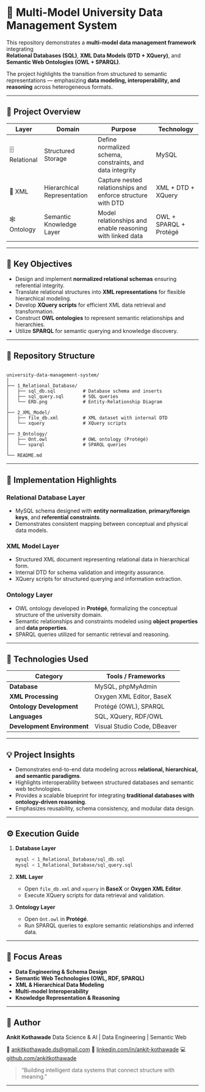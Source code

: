 
# 🧠 Multi-Model University Data Management System  

This repository demonstrates a **multi-model data management framework** integrating  
**Relational Databases (SQL)**, **XML Data Models (DTD + XQuery)**, and **Semantic Web Ontologies (OWL + SPARQL)**.  

The project highlights the transition from structured to semantic representations — emphasizing **data modeling, interoperability, and reasoning** across heterogeneous formats.

---

## 🧩 Project Overview

| Layer | Domain | Purpose | Technology |
|-------|---------|----------|-------------|
| 🗄️ Relational | Structured Storage | Define normalized schema, constraints, and data integrity | MySQL |
| 🧾 XML | Hierarchical Representation | Capture nested relationships and enforce structure with DTD | XML + DTD + XQuery |
| 🕸️ Ontology | Semantic Knowledge Layer | Model relationships and enable reasoning with linked data | OWL + SPARQL + Protégé |

---

## 🎯 Key Objectives

- Design and implement **normalized relational schemas** ensuring referential integrity.  
- Translate relational structures into **XML representations** for flexible hierarchical modeling.  
- Develop **XQuery scripts** for efficient XML data retrieval and transformation.  
- Construct **OWL ontologies** to represent semantic relationships and hierarchies.  
- Utilize **SPARQL** for semantic querying and knowledge discovery.  

---

## 📂 Repository Structure

```

university-data-management-system/
│
├── 1_Relational_Database/
│   ├── sql_db.sql          # Database schema and inserts
│   ├── sql_query.sql       # SQL queries
│   └── ERD.png             # Entity-Relationship Diagram
│
├── 2_XML_Model/
│   ├── file_db.xml         # XML dataset with internal DTD
│   └── xquery              # XQuery scripts
│
├── 3_Ontology/
│   ├── Ont.owl             # OWL ontology (Protégé)
│   └── sparql              # SPARQL queries
│
└── README.md

````

---

## 🧠 Implementation Highlights

### Relational Database Layer
- MySQL schema designed with **entity normalization**, **primary/foreign keys**, and **referential constraints**.  
- Demonstrates consistent mapping between conceptual and physical data models.  

### XML Model Layer
- Structured XML document representing relational data in hierarchical form.  
- Internal DTD for schema validation and integrity assurance.  
- XQuery scripts for structured querying and information extraction.  

### Ontology Layer
- OWL ontology developed in **Protégé**, formalizing the conceptual structure of the university domain.  
- Semantic relationships and constraints modeled using **object properties** and **data properties**.  
- SPARQL queries utilized for semantic retrieval and reasoning.  

---

## 🧰 Technologies Used

| Category | Tools / Frameworks |
|-----------|--------------------|
| **Database** | MySQL, phpMyAdmin |
| **XML Processing** | Oxygen XML Editor, BaseX |
| **Ontology Development** | Protégé (OWL), SPARQL |
| **Languages** | SQL, XQuery, RDF/OWL |
| **Development Environment** | Visual Studio Code, DBeaver |

---

## 💡 Project Insights

- Demonstrates end-to-end data modeling across **relational, hierarchical, and semantic paradigms**.  
- Highlights interoperability between structured databases and semantic web technologies.  
- Provides a scalable blueprint for integrating **traditional databases with ontology-driven reasoning**.  
- Emphasizes reusability, schema consistency, and modular data design.  

---

## ⚙️ Execution Guide

1. **Database Layer**
   ```bash
   mysql < 1_Relational_Database/sql_db.sql
   mysql < 1_Relational_Database/sql_query.sql
   ````

2. **XML Layer**

   * Open `file_db.xml` and `xquery` in **BaseX** or **Oxygen XML Editor**.
   * Execute XQuery scripts for data retrieval and validation.

3. **Ontology Layer**

   * Open `Ont.owl` in **Protégé**.
   * Run SPARQL queries to explore semantic relationships and inferred data.

---

## 🧭 Focus Areas

* **Data Engineering & Schema Design**
* **Semantic Web Technologies (OWL, RDF, SPARQL)**
* **XML & Hierarchical Data Modeling**
* **Multi-model Interoperability**
* **Knowledge Representation & Reasoning**

---

## 👤 Author

**Ankit Kothawade**
Data Science & AI | Data Engineering | Semantic Web

📧 [ankitkothawade.ds@gmail.com](mailto:ankitkothawade.ds@gmail.com)
🔗 [linkedin.com/in/ankit-kothawade](https://www.linkedin.com/in/ankit-kothawade)
💻 [github.com/ankitkothawade](https://github.com/ankitkothawade)

> “Building intelligent data systems that connect structure with meaning.”

---

